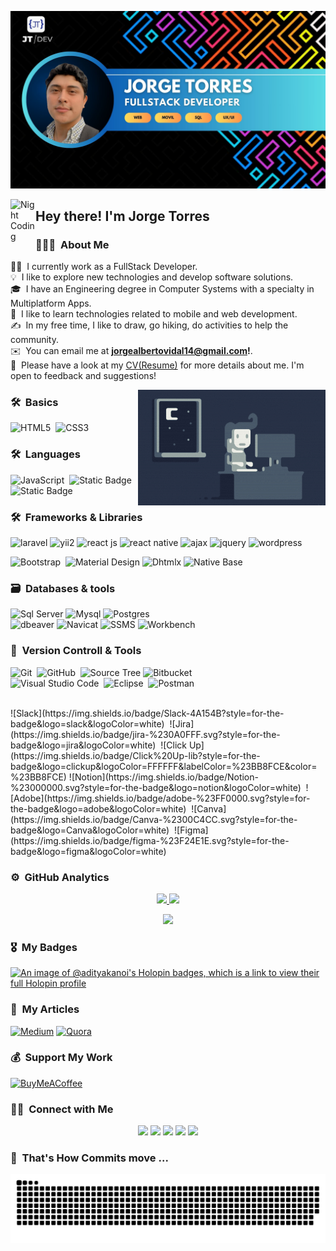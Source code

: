 ![JTDev Banner](https://github.com/JorgeATV14/JorgeATV14/blob/c7fa636b2b5f8ec6358d7f94e9aa39673625faed/banner_jtdev.jpg)

<img alt="Night Coding" src="./assets/Hand%20Wave.gif" width='40' align="left"/><h2 align="left">Hey there! I'm Jorge Torres
</h2>

<!-- ## 👋 &nbsp;Hey there! I'm Jorge Torres -->

### 👨🏻‍💻 &nbsp;About Me

👨‍💻 &nbsp;I currently work as a FullStack Developer.\
💡 &nbsp;I like to explore new technologies and develop software solutions.\
🎓 &nbsp;I have an Engineering degree in Computer Systems with a specialty in Multiplatform Apps.\
🌱 &nbsp;I like to learn technologies related to mobile and web development.\
✍️ &nbsp;In my free time, I like to draw, go hiking, do activities to help the community.\
✉️ &nbsp;You can email me at <strong>jorgealbertovidal14@gmail.com!</strong>.\
📄 &nbsp;Please have a look at my <a target="_blank">[CV(Resume)](https://www.canva.com/design/DAFcBjgMQ98/6kCgtBHlNKgueQRvLUx2jw/view?utm_content=DAFcBjgMQ98&utm_campaign=designshare&utm_medium=link&utm_source=editor)</a> for more details about me. I'm open to feedback and suggestions!


<img alt="Night Coding" src="https://raw.githubusercontent.com/AVS1508/AVS1508/master/assets/Night-Coding.gif" align="right"/>

### 🛠 &nbsp;Basics

![HTML5](https://img.shields.io/badge/html5-%23E34F26.svg?style=for-the-badge&logo=html5&logoColor=white)&nbsp;
![CSS3](https://img.shields.io/badge/css3-%231572B6.svg?style=for-the-badge&logo=css3&logoColor=white)&nbsp;
<br>

### 🛠 &nbsp;Languages

![JavaScript](https://img.shields.io/badge/javascript-%23323330.svg?style=for-the-badge&logo=javascript&logoColor=%23F7DF1E)&nbsp;
![Static Badge](https://img.shields.io/badge/PHP-Lang?style=for-the-badge&logo=php&labelColor=CDE3EB&color=CDE3EB)&nbsp;
![Static Badge](https://img.shields.io/badge/Typescript-Lang?style=for-the-badge&logo=typescript&logoColor=FFFFFF&labelColor=1B6DBF&color=1B6DBF)
<br>

### 🛠 &nbsp;Frameworks & Libraries
![laravel](https://img.shields.io/badge/Laravel-fram?style=for-the-badge&logo=laravel&logoColor=FFFFFF&labelColor=BF1B1B&color=BF1B1B)
![yii2](https://img.shields.io/badge/YII2-fram?style=for-the-badge&logo=yii2&logoColor=FFFFFF)
![react js](https://img.shields.io/badge/React%20JS-lib?style=for-the-badge&logo=react&logoColor=FFFFFF&labelColor=15A1DE&color=15A1DE)
![react native](https://img.shields.io/badge/React%20Native-lib?style=for-the-badge&logo=react&logoColor=FFFFFF&labelColor=1A71C7&color=1A71C7)
![ajax](https://img.shields.io/badge/AJAX-lib?style=for-the-badge&logo=ajax&logoColor=FFFFFF&labelColor=C7611A&color=C7611A)
![jquery](https://img.shields.io/badge/Jquery-lib?style=for-the-badge&logo=jquery&logoColor=FFFFFF&labelColor=3F0C81&color=3F0C81)
![wordpress](https://img.shields.io/badge/Wordpress-tool?style=for-the-badge&logo=wordpress&logoColor=FFFFF&labelColor=%23566573&color=%23566573)

![Bootstrap](https://img.shields.io/badge/bootstrap-%23563D7C.svg?style=for-the-badge&logo=bootstrap&logoColor=white)&nbsp;
![Material Design](https://img.shields.io/badge/Material%20Design-lib?style=for-the-badge&logo=material%20Design&logoColor=FFFFFF&labelColor=2079BF&color=2079BF)
![Dhtmlx](https://img.shields.io/badge/DHTMLX-lib?style=for-the-badge&logo=dhtmlx&logoColor=FFFFFF&labelColor=%232471A3&color=%232471A3)
![Native Base](https://img.shields.io/badge/Native%20Base-lib?style=for-the-badge&logo=react&logoColor=FFFFFF&labelColor=%2385C1E9&color=%2385C1E9)



### 🗃 &nbsp;Databases & tools
![Sql Server](https://img.shields.io/badge/Sql%20server-bd?style=for-the-badge&logo=sqlserver&logoColor=FFFFFF&labelColor=%235DADE2&color=%235DADE2)
![Mysql](https://img.shields.io/badge/MySql-bd?style=for-the-badge&logo=mysql&logoColor=%23154360&labelColor=%23AED6F1&color=%23AED6F1)
![Postgres](https://img.shields.io/badge/postgres-%23316192.svg?style=for-the-badge&logo=postgresql&logoColor=white)&nbsp;
<br>
![dbeaver](https://img.shields.io/badge/DBeaver-tool?style=for-the-badge&logo=dbeaver&logoColor=FFFFFF&labelColor=%237B241C&color=%237B241C)
![Navicat](https://img.shields.io/badge/Navicat-tool?style=for-the-badge&logo=navicat&logoColor=cccccc&labelColor=%23F4D03F&color=%23F4D03F)
![SSMS](https://img.shields.io/badge/SSMS-tool?style=for-the-badge&logo=microsoft&logoColor=FFFFF&labelColor=%231A5276&color=%231A5276)
![Workbench](https://img.shields.io/badge/Workbench-tool?style=for-the-badge&logo=workbench&logoColor=FFFFF&labelColor=%232E4053&color=%232E4053)


### 🧰 &nbsp;Version Controll & Tools 

![Git](https://img.shields.io/badge/git-%23F05033.svg?style=for-the-badge&logo=git&logoColor=white)&nbsp;
![GitHub](https://img.shields.io/badge/github-%23121011.svg?style=for-the-badge&logo=github&logoColor=white)&nbsp;
![Source Tree](https://img.shields.io/badge/Source%20Tree-bd?style=for-the-badge&logo=sourcetree&logoColor=FFFFFF&labelColor=%232471A3&color=%232471A3)
![Bitbucket](https://img.shields.io/badge/bitbucket-%230047B3.svg?style=for-the-badge&logo=bitbucket&logoColor=white)&nbsp;
<br>
![Visual Studio Code](https://img.shields.io/badge/Visual%20Studio%20Code-0078d7.svg?style=for-the-badge&logo=visual-studio-code&logoColor=white)&nbsp;
![Eclipse](https://img.shields.io/badge/Eclipse-FE7A16.svg?style=for-the-badge&logo=Eclipse&logoColor=white)&nbsp;
![Postman](https://img.shields.io/badge/Postman-FF6C37?style=for-the-badge&logo=postman&logoColor=white)&nbsp;

<br>
![Slack](https://img.shields.io/badge/Slack-4A154B?style=for-the-badge&logo=slack&logoColor=white)&nbsp;
![Jira](https://img.shields.io/badge/jira-%230A0FFF.svg?style=for-the-badge&logo=jira&logoColor=white)&nbsp;
![Click Up](https://img.shields.io/badge/Click%20Up-lib?style=for-the-badge&logo=clickup&logoColor=FFFFFF&labelColor=%23BB8FCE&color=%23BB8FCE)
![Notion](https://img.shields.io/badge/Notion-%23000000.svg?style=for-the-badge&logo=notion&logoColor=white)&nbsp;
![Adobe](https://img.shields.io/badge/adobe-%23FF0000.svg?style=for-the-badge&logo=adobe&logoColor=white)&nbsp;
![Canva](https://img.shields.io/badge/Canva-%2300C4CC.svg?style=for-the-badge&logo=Canva&logoColor=white)&nbsp;
![Figma](https://img.shields.io/badge/figma-%23F24E1E.svg?style=for-the-badge&logo=figma&logoColor=white)&nbsp;

### ⚙️ &nbsp;GitHub Analytics

<p align="center">
  <a href="https://github.com/Adityakanoi2001">
    <img height="180em" src="https://github-readme-stats-eight-theta.vercel.app/api?username=Adityakanoi2001&show_icons=true&theme=algolia&include_all_commits=true&count_private=true"/>
  </a>
  <a href="https://github.com/Adityakanoi2001">
    <img height="180em" src="https://github-readme-stats-eight-theta.vercel.app/api/top-langs/?username=Adityakanoi2001&layout=compact&langs_count=8&theme=algolia"/>
  </a>
</p>

<p align="center">
  <img height="180em" src="https://github-readme-streak-stats.herokuapp.com/?user=AdityaKanoi2001&theme=dark&hide_border=true"/>
</p>

### 🎖 &nbsp;My Badges 

[![An image of @adityakanoi's Holopin badges, which is a link to view their full Holopin profile](https://holopin.me/adityakanoi)](https://holopin.io/@adityakanoi)


### 📜 &nbsp;My Articles

[![Medium](https://img.shields.io/badge/Medium%20-%231572B6.svg?&style=for-the-badge&logo=medium&logoColor=white)](https://medium.com/@adityakanoi123)
[![Quora](https://img.shields.io/badge/Quora-%23B92B27.svg?style=for-the-badge&logo=Quora&logoColor=white)](https://thedefenceengineer.quora.com/)

### 💰 &nbsp;Support My Work
[![BuyMeACoffee](https://img.shields.io/badge/Buy%20Me%20a%20Coffee-ffdd00?style=for-the-badge&logo=buy-me-a-coffee&logoColor=black)](https://buymeacoffee.com/adityakanoi) 


### 🤝🏻 &nbsp;Connect with Me

<p align="center">
<a href="adityakanoi2001.wordpress.com"><img src="https://img.shields.io/badge/-adityakanoi.com-3423A6?style=flat&logo=Google-Chrome&logoColor=white"/></a>
<a href="https://www.linkedin.com/in/ask2001/"><img src="https://img.shields.io/badge/-Aditya%20Sunit%20Kanoi-0077B5?style=flat&logo=Linkedin&logoColor=white"/></a>
<a href="mailto:adityakanoiofficial@gmail.com"><img src="https://img.shields.io/badge/-Adityakanoi-D14836?style=flat&logo=Gmail&logoColor=white"/></a>
<a href="https://www.instagram.com/aditya_kanoi123/"><img src="https://img.shields.io/badge/-Adityakanoi123-E4405F?style=flat&logo=Instagram&logoColor=white"/></a>
<a href="https://www.facebook.com/profile.php?id=100008728234917"><img src="https://img.shields.io/badge/-AdityaKanoi-1877F2?style=flat&logo=Facebook&logoColor=white"/></a>
</p>

### 🐍 &nbsp;That's How Commits move ...

<div align="center">
  <a href="https://github.com/Adityakanoi2001/">
  <img src="https://github.com/1999AZZAR/1999AZZAR/blob/readme/resources/img/grid-snake.svg"
       alt="snake" /></a>
</div>
